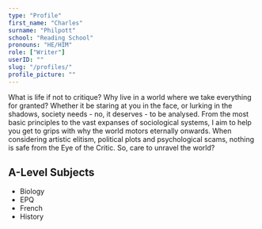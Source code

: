 ```yaml
---
type: "Profile"
first_name: "Charles"
surname: "Philpott"
school: "Reading School"
pronouns: "HE/HIM"
role: ["Writer"]
userID: ""
slug: "/profiles/"
profile_picture: ""
---
```


What is life if not to critique? Why live in a world where we take everything for granted? Whether it be staring at you in the face, or lurking in the shadows, society needs - no, it deserves - to be analysed. From the most basic principles to the vast expanses of sociological systems, I aim to help you get to grips with why the world motors eternally onwards. When considering artistic elitism, political plots and psychological scams, nothing is safe from the Eye of the Critic. So, care to unravel the world?

## A-Level Subjects

- Biology
- EPQ
- French
- History
    